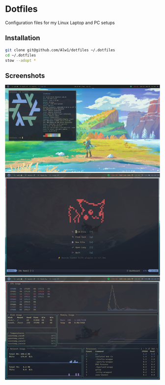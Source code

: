 # Dotfiles

Configuration files for my Linux Laptop and PC setups

## Installation

```sh
git clone git@github.com/Alw1/dotfiles ~/.dotfiles
cd ~/.dotfiles
stow --adopt *
```

## Screenshots
 ![Desktop](/assets/desktop.png)
 ![Neovim](/assets/neovim.png)
 ![Gotop](/assets/gotop.png)
